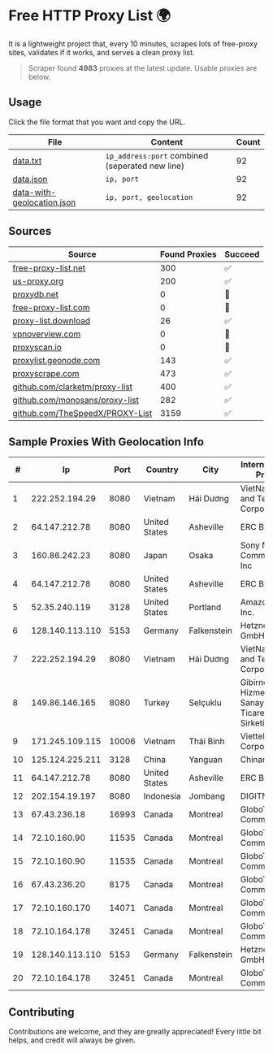 
# Free HTTP Proxy List 🌍

It is a lightweight project that, every 10 minutes, scrapes lots of free-proxy sites, validates if it works, and serves a clean proxy list.


> Scraper found **4983** proxies at the latest update. Usable proxies are below.

## Usage

Click the file format that you want and copy the URL.


|File|Content|Count|
|----|-------|-----|
|[data.txt](https://raw.githubusercontent.com/themiralay/Proxy-List-World/master/data.txt)|`ip_address:port` combined (seperated new line)|92|
|[data.json](https://raw.githubusercontent.com/themiralay/Proxy-List-World/master/data.json)|`ip, port`|92|
|[data-with-geolocation.json](https://raw.githubusercontent.com/themiralay/Proxy-List-World/master/data-with-geolocation.json)|`ip, port, geolocation`|92|

## Sources

|Source|Found Proxies|Succeed|
|------|-------------|-------|
|[free-proxy-list.net](https://free-proxy-list.net)|300|✅|
|[us-proxy.org](https://www.us-proxy.org)|200|✅|
|[proxydb.net](http://proxydb.net)|0|🚫|
|[free-proxy-list.com](https://free-proxy-list.com/?page=&port=&type%5B%5D=http&type%5B%5D=https&up_time=0&search=Search)|0|🚫|
|[proxy-list.download](https://www.proxy-list.download/HTTP)|26|✅|
|[vpnoverview.com](https://vpnoverview.com/privacy/anonymous-browsing/free-proxy-servers)|0|🚫|
|[proxyscan.io](https://www.proxyscan.io)|0|🚫|
|[proxylist.geonode.com](https://proxylist.geonode.com/api/proxy-list?limit=300&page=1&sort_by=lastChecked&sort_type=desc&protocols=http,https)|143|✅|
|[proxyscrape.com](https://api.proxyscrape.com/v2/?request=displayproxies&protocol=http&timeout=10000&country=all&ssl=all&anonymity=all)|473|✅|
|[github.com/clarketm/proxy-list](https://raw.githubusercontent.com/clarketm/proxy-list/master/proxy-list-raw.txt)|400|✅|
|[github.com/monosans/proxy-list](https://raw.githubusercontent.com/monosans/proxy-list/main/proxies/http.txt)|282|✅|
|[github.com/TheSpeedX/PROXY-List](https://raw.githubusercontent.com/TheSpeedX/PROXY-List/master/http.txt)|3159|✅|


## Sample Proxies With Geolocation Info

|#|Ip|Port|Country|City|Internet Service Provider|
|-|--|----|-------|----|-------------------------|
|1|222.252.194.29|8080|Vietnam|Hải Dương|VietNam Post and Telecom Corporation|
|2|64.147.212.78|8080|United States|Asheville|ERC Broadband|
|3|160.86.242.23|8080|Japan|Osaka|Sony Network Communications Inc|
|4|64.147.212.78|8080|United States|Asheville|ERC Broadband|
|5|52.35.240.119|3128|United States|Portland|Amazon.com, Inc.|
|6|128.140.113.110|5153|Germany|Falkenstein|Hetzner Online GmbH|
|7|222.252.194.29|8080|Vietnam|Hải Dương|VietNam Post and Telecom Corporation|
|8|149.86.146.165|8080|Turkey|Selçuklu|Gibirnet Iletisim Hizmetleri Sanayi VE Ticaret Limited Sirketi|
|9|171.245.109.115|10006|Vietnam|Thái Bình|Viettel Corporation|
|10|125.124.225.211|3128|China|Yanguan|Chinanet|
|11|64.147.212.78|8080|United States|Asheville|ERC Broadband|
|12|202.154.19.197|8080|Indonesia|Jombang|DIGITNET|
|13|67.43.236.18|16993|Canada|Montreal|GloboTech Communications|
|14|72.10.160.90|11535|Canada|Montreal|GloboTech Communications|
|15|72.10.160.90|11535|Canada|Montreal|GloboTech Communications|
|16|67.43.236.20|8175|Canada|Montreal|GloboTech Communications|
|17|72.10.160.170|14071|Canada|Montreal|GloboTech Communications|
|18|72.10.164.178|32451|Canada|Montreal|GloboTech Communications|
|19|128.140.113.110|5153|Germany|Falkenstein|Hetzner Online GmbH|
|20|72.10.164.178|32451|Canada|Montreal|GloboTech Communications|



## Contributing

Contributions are welcome, and they are greatly appreciated! Every
little bit helps, and credit will always be given.

